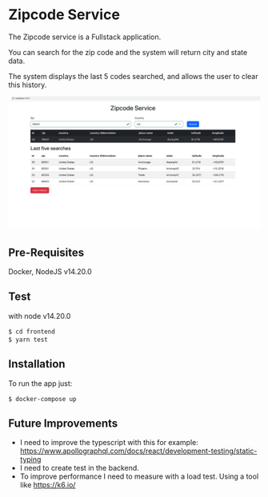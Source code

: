 # Zipcode Service

The Zipcode service is a Fullstack application.

You can search for the zip code and the system will return city and state data.

The system displays the last 5 codes searched, and allows the user to clear this history.

![Zipcode service](https://github.com/Maurilioferreira/zipcode-service/blob/main/zipcode.png)

## Pre-Requisites

Docker, NodeJS v14.20.0

## Test
with node v14.20.0
```
$ cd frontend
$ yarn test
```
## Installation
To run the app just:
```
$ docker-compose up
```

## Future Improvements
- I need to improve the typescript with this for example:
https://www.apollographql.com/docs/react/development-testing/static-typing
- I need to create test in the backend.
- To improve performance I need to measure with a load test. Using a tool like https://k6.io/

